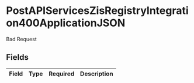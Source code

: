 # PostAPIServicesZisRegistryIntegration400ApplicationJSON

Bad Request


## Fields

| Field       | Type        | Required    | Description |
| ----------- | ----------- | ----------- | ----------- |